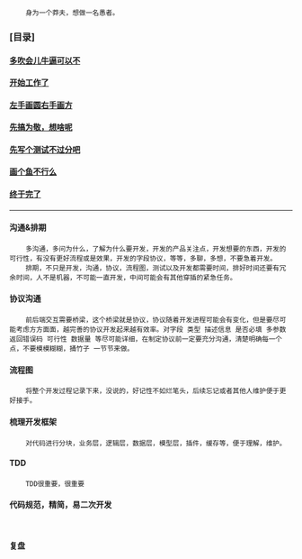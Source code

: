 ```
    身为一个莽夫，想做一名愚者。
```

### [目录]

#### [多吹会儿牛逼可以不](#沟通&排期)

#### [开始工作了](#协议沟通)

#### [左手画圆右手画方](#流程图)

#### [先搞为敬，想啥呢](#梳理开发框架)

#### [先写个测试不过分吧](#tdd)

#### [画个鱼不行么](#代码规范，精简，易二次开发)

#### [终于完了](#复盘)

---

#### 沟通&排期

```
    多沟通，多问为什么，了解为什么要开发，开发的产品关注点，开发想要的东西，开发的可行性，有没有更好流程或是效果，开发的字段协议，等等，多聊，多想，不要急着开发。
    排期，不只是开发，沟通，协议，流程图，测试以及开发都需要时间，排好时间还要有冗余时间，人不是机器，不可能一直开发，中间可能会有其他穿插的紧急任务。

```

#### 协议沟通

```
    前后端交互需要桥梁，这个桥梁就是协议，协议随着开发进程可能会有变化，但是要尽可能考虑方方面面，越完善的协议开发起来越有效率。对字段 类型 描述信息 是否必填 多参数 返回错误码 可行性 数据量 等尽可能详细，在制定协议前一定要充分沟通，清楚明确每一个点，不要模模糊糊，捅竹子 一节节来做。
```

#### 流程图

```
    将整个开发过程记录下来，没说的，好记性不如烂笔头，后续忘记或者其他人维护便于更好接手。
```

#### 梳理开发框架

```
    对代码进行分块，业务层，逻辑层，数据层，模型层，插件，缓存等，便于理解，维护。
```

#### TDD

```
    TDD很重要，很重要
```

#### 代码规范，精简，易二次开发

```
    
```

#### 复盘

```
```
